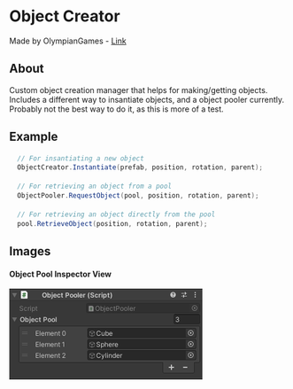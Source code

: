 # Object Creator

Made by OlympianGames - [Link](https://github.com/OlympianGames/UnityResources/tree/main/UnityScripts)

## About

Custom object creation manager that helps for making/getting objects. Includes a different way to insantiate objects, and a object pooler currently. Probably not the best way to do it, as this is more of a test.

## Example

``` C#
  // For insantiating a new object
  ObjectCreator.Instantiate(prefab, position, rotation, parent);

  // For retrieving an object from a pool
  ObjectPooler.RequestObject(pool, position, rotation, parent);

  // For retrieving an object directly from the pool
  pool.RetrieveObject(position, rotation, parent);

```

## Images
#### Object Pool Inspector View
![e](./objectcreatorexample.png)

